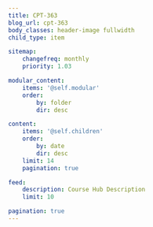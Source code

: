 ```yaml
---
title: CPT-363
blog_url: cpt-363
body_classes: header-image fullwidth
child_type: item

sitemap:
    changefreq: monthly
    priority: 1.03

modular_content:
    items: '@self.modular'
    order:
        by: folder
        dir: desc

content:
    items: '@self.children'
    order:
        by: date
        dir: desc
    limit: 14
    pagination: true

feed:
    description: Course Hub Description
    limit: 10

pagination: true
---
```

